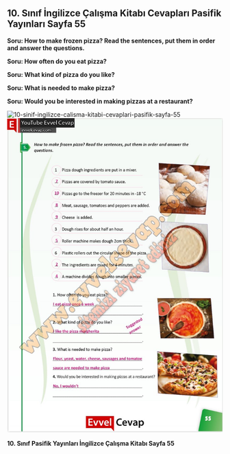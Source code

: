 ## 10. Sınıf İngilizce Çalışma Kitabı Cevapları Pasifik Yayınları Sayfa 55

**Soru: How to make frozen pizza? Read the sentences, put them in order and answer the questions.**

**Soru: How often do you eat pizza?**

**Soru: What kind of pizza do you like?**

**Soru: What is needed to make pizza?**

**Soru: Would you be interested in making pizzas at a restaurant?**

![10-sinif-ingilizce-calisma-kitabi-cevaplari-pasifik-sayfa-55]()![10-sinif-ingilizce-calisma-kitabi-cevaplari-pasifik-sayfa-55](./image1.webp)

**10. Sınıf Pasifik Yayınları İngilizce Çalışma Kitabı Sayfa 55**